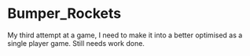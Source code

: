 # Bumper_Rockets
My third attempt at a game, I need to make it into a better optimised as a single player game. Still needs work done.
